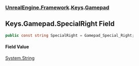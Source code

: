 ### [UnrealEngine.Framework](UnrealEngine_Framework.md 'UnrealEngine.Framework').[Keys](Keys.md 'UnrealEngine.Framework.Keys').[Gamepad](Keys_Gamepad.md 'UnrealEngine.Framework.Keys.Gamepad')
## Keys.Gamepad.SpecialRight Field
```csharp
public const string SpecialRight = Gamepad_Special_Right;
```
#### Field Value
[System.String](https://docs.microsoft.com/en-us/dotnet/api/System.String 'System.String')

